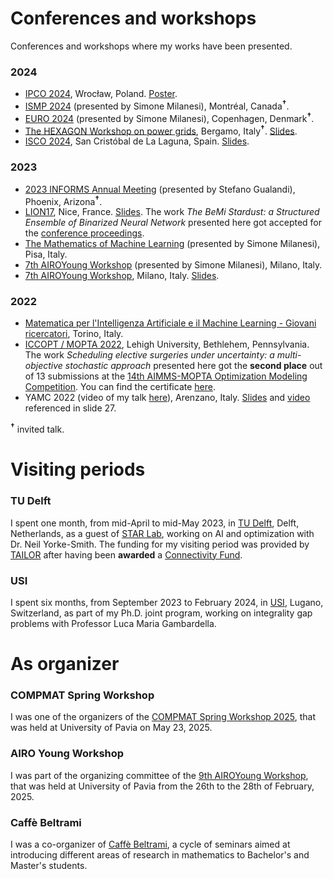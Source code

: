 # Conferences and workshops

Conferences and workshops where my works have been presented.

### 2024
* [IPCO 2024](https://ipco2024.ii.uni.wroc.pl/), Wrocław, Poland. [Poster](https://raw.githubusercontent.com/AmbrogioMB/AmbrogioMB.github.io/main/files/presentations/ipco-poster.pdf).
* [ISMP 2024](https://ismp2024.gerad.ca/) (presented by Simone Milanesi), Montréal, Canada<sup>**†**</sup>.
* [EURO 2024](https://euro2024cph.dk/) (presented by Simone Milanesi), Copenhagen, Denmark<sup>**†**</sup>.
* [The HEXAGON Workshop on power grids](https://hexagon.deib.polimi.it/workshop/), Bergamo, Italy<sup>**†**</sup>. [Slides](https://raw.githubusercontent.com/AmbrogioMB/AmbrogioMB.github.io/main/files/presentations/bernardelli-hexa.pdf).
* [ISCO 2024](https://eventos.ull.es/111018/detail/isco-2024-tenerife-22-24-may-2024.html), San Cristóbal de La Laguna, Spain. [Slides](https://raw.githubusercontent.com/AmbrogioMB/AmbrogioMB.github.io/main/files/presentations/bernardelli-isco.pdf).


### 2023
* [2023 INFORMS Annual Meeting](https://meetings.informs.org/wordpress/phoenix2023/) (presented by Stefano Gualandi), Phoenix, Arizona<sup>**†**</sup>.
* [LION17](https://lion17.org/), Nice, France. [Slides](https://raw.githubusercontent.com/AmbrogioMB/AmbrogioMB.github.io/main/files/presentations/bnn_nizza.pdf). The work *The BeMi Stardust: a Structured Ensemble of Binarized Neural Network* presented here got accepted for the [conference proceedings](https://link.springer.com/chapter/10.1007/978-3-031-44505-7_30).
* [The Mathematics of Machine Learning](http://www.crm.sns.it/event/506/) (presented by Simone Milanesi), Pisa, Italy.
* [7th AIROYoung Workshop](https://ayw2023.di.unimi.it/) (presented by Simone Milanesi), Milano, Italy.
* [7th AIROYoung Workshop](https://ayw2023.di.unimi.it/), Milano, Italy. [Slides](https://raw.githubusercontent.com/AmbrogioMB/AmbrogioMB.github.io/main/files/presentations/airo.pdf).


### 2022
* [Matematica per l'Intelligenza Artificiale e il Machine Learning - Giovani ricercatori](https://areeweb.polito.it/disma-excellence/events_2022/GiornateUMI/index.html), Torino, Italy.
* [ICCOPT / MOPTA 2022](https://iccopt2022.lehigh.edu/), Lehigh University, Bethlehem, Pennsylvania.
The work *Scheduling elective surgeries under uncertainty: a multi-objective stochastic approach* presented here got the **second place** out of 13 submissions at the [14th AIMMS-MOPTA Optimization Modeling Competition](https://iccopt2022.lehigh.edu/competition-and-prizes/aimms-mopta-competition/). You can find the certificate [here](https://raw.githubusercontent.com/AmbrogioMB/AmbrogioMB.github.io/main/files/presentations/mopta.pdf).
* YAMC 2022 (video of my talk [here](https://www.youtube.com/watch?v=H0_yxyK-zK4&t=1232s)), Arenzano, Italy. [Slides](https://raw.githubusercontent.com/AmbrogioMB/AmbrogioMB.github.io/main/files/presentations/healthcare.pdf) and [video](https://raw.githubusercontent.com/AmbrogioMB/AmbrogioMB.github.io/main/files/presentations/demo_rec.mp4) referenced in slide 27.


<sup>**†**</sup> invited talk.


# Visiting periods

### TU Delft

I spent one month, from mid-April to mid-May 2023, in [TU Delft](https://www.tudelft.nl/), Delft, Netherlands, as a guest of [STAR Lab](https://starlab.ewi.tudelft.nl/), working on AI and optimization with Dr. Neil Yorke-Smith. The funding for my visiting period was provided by [TAILOR](https://tailor-network.eu/) after having been **awarded** a [Connectivity Fund](https://tailor-network.eu/optimal-training-of-a-structured-ensemble-of-binarized-neural-networks-with-mixed-integer-linear-programming-techniques/).


### USI

I spent six months, from September 2023 to February 2024, in [USI](https://www.usi.ch/it), Lugano, Switzerland, as part of my Ph.D. joint program, working on integrality gap problems with Professor Luca Maria Gambardella.


# As organizer

### COMPMAT Spring Workshop

I was one of the organizers of the [COMPMAT Spring Workshop 2025](https://sites.google.com/universitadipavia.it/icam-compmat2025/compmat/home-page), that was held at University of Pavia on May 23, 2025.

### AIRO Young Workshop

I was part of the organizing committee of the [9th AIROYoung Workshop](https://mate.unipv.it/ayw2025/), that was held at University of Pavia from the 26th to the 28th of February, 2025.

### Caffè Beltrami

I was a co-organizer of [Caffè Beltrami](https://sites.google.com/view/caffebeltrami/), a cycle of seminars aimed at introducing different areas of research in mathematics to Bachelor's and Master's students.

